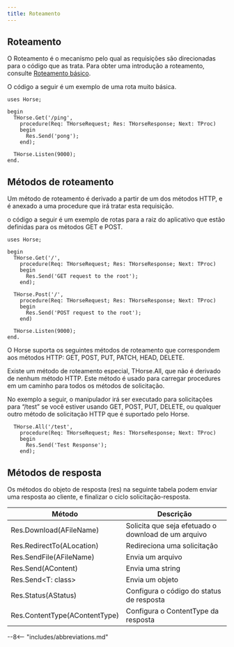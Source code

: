 ```yaml
---
title: Roteamento
---
```


## Roteamento

O Roteamento é o mecanismo pelo qual as requisições são direcionadas para o código que as trata. Para obter uma introdução a roteamento, consulte [Roteamento básico](../basic-routing).

O código a seguir é um exemplo de uma rota muito básica.

``` delphi
uses Horse;

begin
  THorse.Get('/ping',
    procedure(Req: THorseRequest; Res: THorseResponse; Next: TProc)
    begin
      Res.Send('pong');
    end);

  THorse.Listen(9000);
end.
```

## Métodos de roteamento

Um método de roteamento é derivado a partir de um dos métodos HTTP, e é anexado a uma procedure que irá tratar esta requisição.

o código a seguir é um exemplo de rotas para a raiz do aplicativo que estão definidas para os métodos GET e POST.

``` delphi
uses Horse;

begin
  THorse.Get('/',
    procedure(Req: THorseRequest; Res: THorseResponse; Next: TProc)
    begin
      Res.Send('GET request to the root');
    end);
	
  THorse.Post('/',
    procedure(Req: THorseRequest; Res: THorseResponse; Next: TProc)
    begin
      Res.Send('POST request to the root');
    end)	

  THorse.Listen(9000);
end.
```

O Horse suporta os seguintes métodos de roteamento que correspondem aos métodos HTTP: GET, POST, PUT, PATCH, HEAD, DELETE.

Existe um método de roteamento especial,  THorse.All, que não é derivado de nenhum método HTTP. Este método é usado para carregar procedures em um caminho para todos os métodos de solicitação.

No exemplo a seguir, o manipulador irá ser executado para solicitações para “/test” se você estiver usando GET, POST, PUT, DELETE, ou qualquer outro método de solicitação HTTP que é suportado pelo Horse.

``` delphi
  THorse.All('/test',
    procedure(Req: THorseRequest; Res: THorseResponse; Next: TProc)
    begin
      Res.Send('Test Response');
    end);
```

## Métodos de resposta

Os métodos do objeto de resposta (res) na seguinte tabela podem enviar uma resposta ao cliente, e finalizar o ciclo solicitação-resposta.

Método | Descrição |
|--------|-----------|
Res.Download(AFileName) | Solicita que seja efetuado o download de um arquivo |
Res.RedirectTo(ALocation) | Redireciona uma solicitação |
Res.SendFile(AFileName) | Envia um arquivo |
Res.Send(AContent) | Envia uma string |
Res.Send<T: class> | Envia um objeto |
Res.Status(AStatus) | Configura o código do status de resposta |
Res.ContentType(AContentType) | Configura o ContentType da resposta |

--8<-- "includes/abbreviations.md"